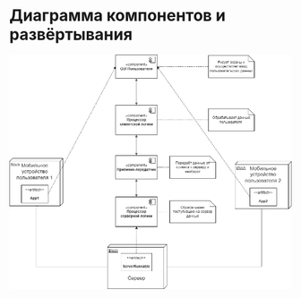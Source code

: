 # Диаграмма компонентов и развёртывания  

![Диаграмма компонентов и развёртывания](https://github.com/bsuir-150503-2-2/SDLC-social/blob/main/Diagrams/Images/ComponentAndDeployment.png)
